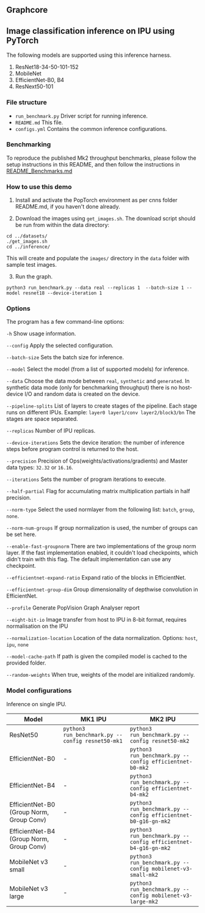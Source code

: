 Graphcore
---

## Image classification inference on IPU using PyTorch

The following models are supported using this inference harness.

1. ResNet18-34-50-101-152
2. MobileNet
3. EfficientNet-B0, B4
4. ResNext50-101

### File structure

* `run_benchmark.py` Driver script for running inference.
* `README.md` This file.
* `configs.yml` Contains the common inference configurations.

### Benchmarking

To reproduce the published Mk2 throughput benchmarks, please follow the setup instructions in this README, and then follow the instructions in [README_Benchmarks.md](README_Benchmarks.md) 

### How to use this demo

1) Install and activate the PopTorch environment as per cnns folder README.md, if you haven't done already.

2) Download the images using `get_images.sh`. The download script should be run from within the data directory:
    
```console
cd ../datasets/
./get_images.sh
cd ../inference/
```

  This will create and populate the `images/` directory in the `data` folder with sample test images.

3) Run the graph.

```console
python3 run_benchmark.py --data real --replicas 1  --batch-size 1 --model resnet18 --device-iteration 1
```

### Options

The program has a few command-line options:

`-h`                            Show usage information.

`--config`                      Apply the selected configuration.

`--batch-size`                  Sets the batch size for inference.

`--model`                       Select the model (from a list of supported models) for inference.

`--data`                        Choose the data mode between `real`, `synthetic` and `generated`. In synthetic data mode (only for benchmarking throughput) there is no host-device I/O and random data is created on the device.

`--pipeline-splits`             List of layers to create stages of the pipeline. Each stage runs on different IPUs. Example: `layer0 layer1/conv layer2/block3/bn` The stages are space separated.

`--replicas`                    Number of IPU replicas.

`--device-iterations`           Sets the device iteration: the number of inference steps before program control is returned to the host.

`--precision`                   Precision of Ops(weights/activations/gradients) and Master data types: `32.32` or `16.16`.

`--iterations`                  Sets the number of program iterations to execute.

`--half-partial`                Flag for accumulating matrix multiplication partials in half precision.

`--norm-type`                   Select the used normlayer from the following list: `batch`, `group`, `none`.

`--norm-num-groups`             If group normalization is used, the number of groups can be set here.

`--enable-fast-groupnorm`       There are two implementations of the group norm layer. If the fast implementation enabled, it couldn't load checkpoints, which didn't train with this flag. The default implementation can use any checkpoint.

`--efficientnet-expand-ratio`   Expand ratio of the blocks in EfficientNet.

`--efficientnet-group-dim`      Group dimensionality of depthwise convolution in EfficientNet.

`--profile`                     Generate PopVision Graph Analyser report

`--eight-bit-io`                Image transfer from host to IPU in 8-bit format, requires normalisation on the IPU

`--normalization-location`      Location of the data normalization. Options: `host`, `ipu`, `none`

`--model-cache-path`            If path is given the compiled model is cached to the provided folder.

`--random-weights`              When true, weights of the model are initialized randomly.

### Model configurations

Inference on single IPU.

|Model   | MK1 IPU | MK2 IPU |
|-------|----------|---------|
|ResNet50| `python3 run_benchmark.py --config resnet50-mk1` | `python3 run_benchmark.py --config resnet50-mk2`  |
|EfficientNet-B0| - | `python3 run_benchmark.py --config efficientnet-b0-mk2`  |
|EfficientNet-B4| - | `python3 run_benchmark.py --config efficientnet-b4-mk2`  |
|EfficientNet-B0 (Group Norm, Group Conv)| - | `python3 run_benchmark.py --config efficientnet-b0-g16-gn-mk2`  |
|EfficientNet-B4 (Group Norm, Group Conv)| - | `python3 run_benchmark.py --config efficientnet-b4-g16-gn-mk2`  |
|MobileNet v3 small| - | `python3 run_benchmark.py --config mobilenet-v3-small-mk2`  |
|MobileNet v3 large| - | `python3 run_benchmark.py --config mobilenet-v3-large-mk2`  |